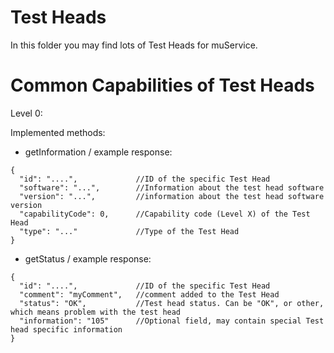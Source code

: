 Test Heads
====================

In this folder you may find lots of Test Heads for muService.


Common Capabilities of Test Heads
====

Level 0:
 
 Implemented methods:
 
 - getInformation / example response: 
 ```
 { 
   "id": "....",             //ID of the specific Test Head 
   "software": "...",        //Information about the test head software
   "version": "...",         //information about the test head software version
   "capabilityCode": 0,      //Capability code (Level X) of the Test Head
   "type": "..."             //Type of the Test Head
 }
 ```

 - getStatus / example response: 
 ```
 { 
   "id": "....",             //ID of the specific Test Head 
   "comment": "myComment",   //comment added to the Test Head
   "status": "OK",           //Test head status. Can be "OK", or other, which means problem with the test head
   "information": "105"      //Optional field, may contain special Test head specific information 
 }
 ```

